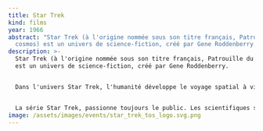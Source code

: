 ```yaml
---
title: Star Trek
kind: films
year: 1966
abstract: "Star Trek (à l'origine nommée sous son titre français, Patrouille du
  cosmos) est un univers de science-fiction, créé par Gene Roddenberry. "
description: >-
  Star Trek (à l'origine nommée sous son titre français, Patrouille du cosmos)
  est un univers de science-fiction, créé par Gene Roddenberry. 


  Dans l'univers Star Trek, l'humanité développe le voyage spatial à vitesse supraluminique, grâce à un moteur à distorsion, à la suite d'une période post-apocalyptique du milieu du XXIe siècle (voir le Jour du Premier Contact). Plus tard, l'homme s'unit à d'autres espèces intelligentes de la galaxie pour former la Fédération des planètes unies. À la suite d'une intervention extraterrestre, et grâce à la science, l'humanité surmonte largement ses nombreux vices et faiblesses terrestres, au XXIIIe siècle. Les histoires de Star Trek dépeignent souvent les aventures d'êtres humains et d'espèces extra-terrestres qui servent dans Starfleet, ainsi que les nombreux contacts de ceux-ci avec d'autres civilisations. 


  La série Star Trek, passionne toujours le public. Les scientifiques s'y intéressent tout autant, c'est parce que cette œuvre s'est, à sa manière, voulue réaliste en exploitant des connaissances récentes (comme le concept de trou noir) et en tentant aussi de fournir des explications à des innovations étonnantes, notamment le « warp », consistant à déformer l'espace-temps pour aller plus vite.
image: /assets/images/events/star_trek_tos_logo.svg.png
---
```

